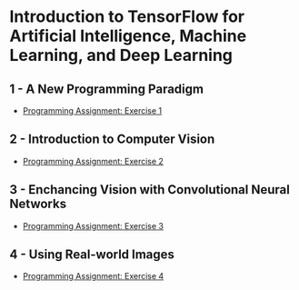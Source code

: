 # Introduction to TensorFlow for Artificial Intelligence, Machine Learning, and Deep Learning
## 1 - A New Programming Paradigm
- [Programming Assignment: Exercise 1](https://github.com/zano97/Michele-Zanotti/blob/main/Coursera/Introduction%20to%20TensorFlow%20for%20Artificial%20Intelligence%2C%20Machine%20Learning%2C%20and%20Deep%20Learning/Exercise_1_House_Prices_Question.pdf)

## 2 - Introduction to Computer Vision
- [Programming Assignment: Exercise 2](https://github.com/zano97/Michele-Zanotti/blob/main/Coursera/Introduction%20to%20TensorFlow%20for%20Artificial%20Intelligence%2C%20Machine%20Learning%2C%20and%20Deep%20Learning/Exercise2-Question.pdf)

## 3 - Enchancing Vision with Convolutional Neural Networks
- [Programming Assignment: Exercise 3](https://github.com/zano97/Michele-Zanotti/blob/main/Coursera/Introduction%20to%20TensorFlow%20for%20Artificial%20Intelligence%2C%20Machine%20Learning%2C%20and%20Deep%20Learning/Excercise-3-Question.pdf)

## 4 - Using Real-world Images
- [Programming Assignment: Exercise 4](https://github.com/zano97/Michele-Zanotti/blob/main/Coursera/Introduction%20to%20TensorFlow%20for%20Artificial%20Intelligence%2C%20Machine%20Learning%2C%20and%20Deep%20Learning/Exercise4-Question.pdf)
